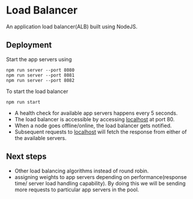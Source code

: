 
# Load Balancer

An application load balancer(ALB) built using NodeJS.

## Deployment

Start the app servers using 
```
npm run server --port 8080
npm run server --port 8081
npm run server --port 8082
```

To start the load balancer

`
  npm run start
`

- A health check for available app servers happens every 5 seconds.
- The load balancer is accessible by accessing [localhost](http://localhost) at port 80.
- When a node goes offline/online, the load balancer gets notified.
- Subsequent requests to [localhost](http://localhost) will fetch the response from either of the available servers.


## Next steps

- Other load balancing algorithms instead of round robin.
- assigning weights to app servers depending on performance(response time/ server load handling capability). By doing this we will be sending more requests to particular app servers in the pool.
